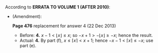 According to **ERRATA TO VOLUME 1 (AFTER 2010)**:

  - (Amendment):

    **Page 476** replacement for answer 4 (22 Dec 2013)

    - Before: **4.** $x-1\lt\lfloor{x}\rfloor≤x$; so $-x+1\gt-\lfloor{x}\rfloor≥-x$; hence the result.
    - Actual: **4.** By part (f), $x\le\lceil{x}\rceil\lt x+1$; hence $-x-1\lt\lceil{x}\rceil\le-x$; use part (e).
